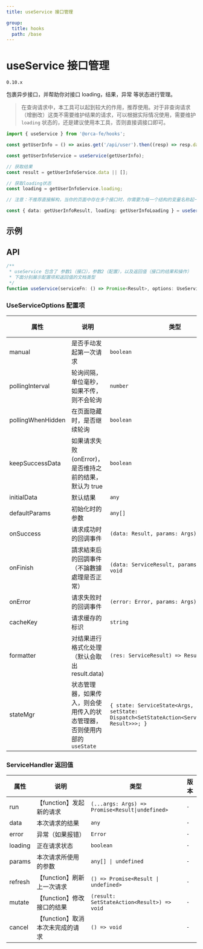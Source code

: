 ```yaml
---
title: useService 接口管理

group:
  title: hooks
  path: /base
---
```


# useService 接口管理

`0.10.x`

包裹异步接口，并帮助你对接口 loading，结果，异常 等状态进行管理。

> 在查询请求中，本工具可以起到较大的作用，推荐使用。对于非查询请求（增删改）这类不需要维护结果的请求，可以根据实际情况使用，需要维护 `loading`
> 状态的，还是建议使用本工具，否则直接调接口即可。

```ts | pure
import { useService } from '@orca-fe/hooks';

const getUserInfo = () => axios.get('/api/user').then((resp) => resp.data);

const getUserInfoService = useService(getUserInfo);

// 获取结果
const result = getUserInfoService.data || [];

// 获取loading状态
const loading = getUserInfoService.loading;

// 注意：不推荐直接解构，当你的页面中存在多个接口时，你需要为每一个结构的变量名称起一个不同的名字，非常麻烦。请查看后续示例中的写法

const { data: getUserInfoResult, loading: getUserInfoLoading } = useService(getUserInfo); // 不推荐
```

## 示例

<code src="../demo/useService/Demo1.tsx"></code>
<code src="../demo/useService/Demo2.tsx"></code>
<code src="../demo/useService/Demo3.tsx"></code>

## API

```ts | pure
/**
 * useService 包含了 参数1（接口），参数2（配置），以及返回值（接口的结果和操作）
 * 下面分别展示配置项和返回值的文档类型
 */
function useService(serviceFn: () => Promise<Result>, options: UseServiceOptions): ServiceHandler;
```

### UseServiceOptions 配置项

| 属性              | 说明                                                                      | 类型                                                                                                     | 默认值 | 版本 |
| ----------------- | ------------------------------------------------------------------------- | -------------------------------------------------------------------------------------------------------- | ------ | ---- |
| manual            | 是否手动发起第一次请求                                                    | `boolean`                                                                                                | false  | `-`  |
| pollingInterval   | 轮询间隔，单位毫秒，如果不传，则不会轮询                                  | `number`                                                                                                 | -      | `-`  |
| pollingWhenHidden | 在页面隐藏时，是否继续轮询                                                | `boolean`                                                                                                | false  | `-`  |
| keepSuccessData   | 如果请求失败(onError)，是否维持之前的结果，默认为 true                    | `boolean`                                                                                                | true   | `-`  |
| initialData       | 默认结果                                                                  | `any`                                                                                                    | -      | `-`  |
| defaultParams     | 初始化时的参数                                                            | `any[]`                                                                                                  | -      | `-`  |
| onSuccess         | 请求成功时的回调事件                                                      | `(data: Result, params: Args) => void`                                                                   | -      | `-`  |
| onFinish          | 請求結束后的回調事件（不論數據處理是否正常）                              | `(data: ServiceResult, params: Args) => void`                                                            | -      | `-`  |
| onError           | 请求失败时的回调事件                                                      | `(error: Error, params: Args) => void`                                                                   | -      | `-`  |
| cacheKey          | 请求缓存的标识                                                            | `string`                                                                                                 | -      | `-`  |
| formatter         | 对结果进行格式化处理（默认会取出 result.data)                             | `(res: ServiceResult) => Result`                                                                         | -      | `-`  |
| stateMgr          | 状态管理器，如果传入，则会使用传入的状态管理器，否则使用内部的 `useState` | `{ state: ServiceState<Args, Result>; setState: Dispatch<SetStateAction<ServiceState<Args, Result>>>; }` | -      | `-`  |

### ServiceHandler 返回值

| 属性    | 说明                             | 类型                                            | 版本 |
| ------- | -------------------------------- | ----------------------------------------------- | ---- |
| run     | 【function】发起新的请求         | `(...args: Args) => Promise<Result\|undefined>` | `-`  |
| data    | 本次请求的结果                   | `any`                                           | `-`  |
| error   | 异常（如果报错）                 | `Error`                                         | `-`  |
| loading | 正在请求状态                     | `boolean`                                       | `-`  |
| params  | 本次请求所使用的参数             | `any[] \| undefined`                            | `-`  |
| refresh | 【function】刷新上一次请求       | `() => Promise<Result \| undefined>`            | `-`  |
| mutate  | 【function】修改接口的结果       | `(result: SetStateAction<Result>) => void`      | `-`  |
| cancel  | 【function】取消本次未完成的请求 | `() => void`                                    | `-`  |
